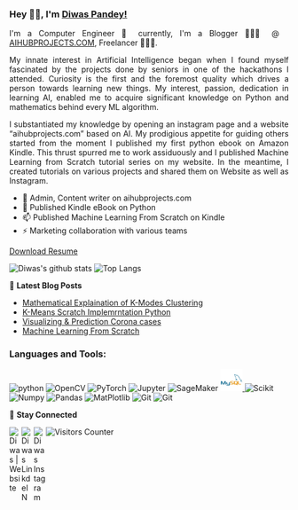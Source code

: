 ### Hey 👋🏽, I'm [Diwas Pandey!](https://diwaspandey.com.np) 

<div style="text-align: justify">
      

I'm  a Computer Engineer 🚀 currently, I'm a Blogger 🙍🏽‍♂️ @ [AIHUBPROJECTS.COM](https://aihubprojects.com), Freelancer 👨🏽‍💻.

My innate interest in Artificial Intelligence began when I found myself fascinated by the projects done by seniors in one of the hackathons I attended. Curiosity is the first and the foremost quality which drives a person towards learning new things. My interest, passion, dedication in learning AI, enabled me to acquire significant knowledge on Python and mathematics behind every ML algorithm.

I substantiated my knowledge by opening an instagram page and a website “aihubprojects.com” based on AI. My prodigious appetite for guiding others started from the moment I published my first python ebook on Amazon Kindle. This thrust spurred me to work assiduously and I published Machine Learning from Scratch tutorial series on my website. In the meantime, I created tutorials on various projects and shared them on Website as well as Instagram.
  
  </div>

- 🔭 Admin, Content writer on aihubprojects.com
- 🌱 Published Kindle eBook on Python
- 📫 Published Machine Learning From Scratch on Kindle
- ⚡  Marketing collaboration with various teams

[Download Resume](https://diwaspandey.com.np)

![Diwas's github stats](https://github-readme-stats.vercel.app/api?username=Diwas524&show_icons=true&hide_border=true) ![Top Langs](https://github-readme-stats.vercel.app/api/top-langs/?username=Diwas524&layout=compact)


📕 **Latest Blog Posts**
<!-- BLOG-POST-LIST:START -->
- [Mathematical Explaination of K-Modes Clustering ](https://aihubprojects.com/k-modes-clustering-algorithm-mathematical-scratch-implementation/)
- [K-Means Scratch Implemrntation Python](https://aihubprojects.com/k-means-clustering-from-scratch-python/)
- [Visualizing & Prediction Corona cases](https://aihubprojects.com/visualizing-predicting-corona-cases/)
- [Machine Learning From Scratch](https://aihubprojects.com/machine-learning-from-scratch-python/)
<!-- BLOG-POST-LIST:END -->



<h3 align="left">Languages and Tools:</h3>
<p align="left"> <a> <img src="https://upload.wikimedia.org/wikipedia/commons/thumb/c/c3/Python-logo-notext.svg/110px-Python-logo-notext.svg.png" alt="python" width="40" height="40"/> </a> </a> <a> <img src="https://opencv.org/wp-content/uploads/2020/07/OpenCV_logo_black-2.png" alt="OpenCV" width="40" height="40"/> </a>  <a> <img src="https://aihubprojects.com/wp-content/uploads/2021/05/PngItem_310639.png" alt="PyTorch" width="40" height="40"/>  </a>  <a > <img src="https://upload.wikimedia.org/wikipedia/commons/3/38/Jupyter_logo.svg" alt="Jupyter" width="40" height="40"/> </a> <a> <img src="https://www.omni-academy.com/wp-content/uploads/2020/03/Amazon-SageMaker-icon-dark-png.e203fb1adf7486fc9e9de4ae84745d032703e65e.png" alt="SageMaker" width="40" height="40"/> </a> <a href="https://www.mysql.com/" target="_blank"> <img src="https://raw.githubusercontent.com/devicons/devicon/master/icons/mysql/mysql-original-wordmark.svg" alt="mysql" width="40" height="40"/> </a><a> <img src="https://upload.wikimedia.org/wikipedia/commons/thumb/0/05/Scikit_learn_logo_small.svg/1024px-Scikit_learn_logo_small.svg.png" alt="Scikit" width="40" height="40"/> </a> <a > <img src="https://www.pngkey.com/png/full/96-961478_in-order-to-show-how-holoviews-works-well.png" alt="Numpy" width="40" height="40"/> </a>  <a > <img src="https://cdn.shortpixel.ai/spai/w_300+q_lossy+ret_img+to_webp/https://www.numfocus.org/wp-content/uploads/2016/07/pandas-logo-300.png" alt="Pandas" width="40" height="40"/> </a>   <a > <img src="https://upload.wikimedia.org/wikipedia/commons/0/01/Created_with_Matplotlib-logo.svg" alt="MatPlotlib" width="40" height="40"/> </a>   <a > <img src="https://git-scm.com/images/logos/downloads/Git-Icon-1788C.png" alt="Git" width="40" height="40"/> </a>   <a > <img src="https://upload.wikimedia.org/wikipedia/commons/thumb/3/35/Tux.svg/150px-Tux.svg.png" alt="Git" width="40" height="40"/> </a>    </p>


💬 **Stay Connected**

<a href="https://diwaspandey.com.np">
  <img align="left" alt="Diwas | Website" width="22px" src="https://www.freepnglogos.com/uploads/logo-website-png/logo-website-website-logo-png-transparent-background-background-15.png" />
</a>
<a href="https://www.linkedin.com/in/diwas424/">
  <img align="left" alt="Diwas LinkdeIN" width="22px" src="https://www.pngfind.com/pngs/m/57-571935_linkedin-icon-vector-png-linkedin-circle-logo-transparent.png" />
</a>
<a href="https://www.instagram.com/aihub_/">
  <img align="left" alt="Diwas Instagram" width="22px" src="https://www.freepnglogos.com/uploads/instagram-logo-png-transparent-0.png" />
</a> <img src="https://visitor-badge.glitch.me/badge?page_id=Diwas524.Diwas524" alt="Visitors Counter">
